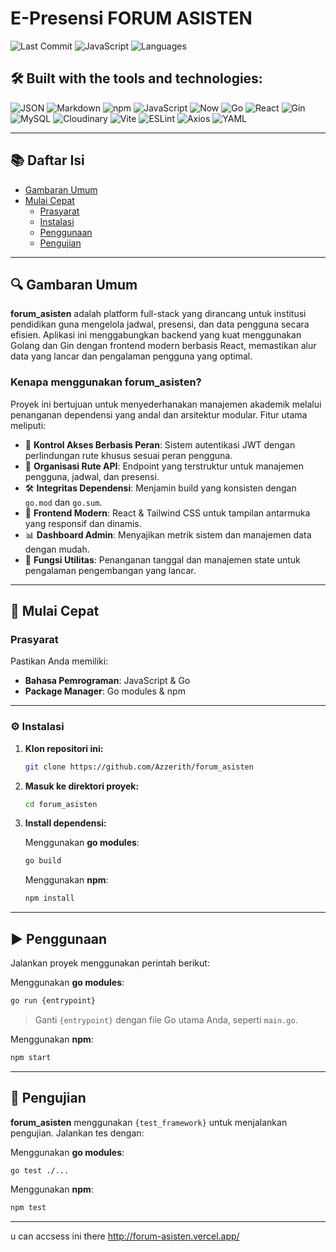 # E-Presensi FORUM ASISTEN

![Last Commit](https://img.shields.io/badge/last%20commit-last%20sunday-blue) ![JavaScript](https://img.shields.io/badge/javascript-88.3%25-yellow) ![Languages](https://img.shields.io/badge/languages-4-blue)

## 🛠 Built with the tools and technologies:

![JSON](https://img.shields.io/badge/-JSON-black)
![Markdown](https://img.shields.io/badge/-Markdown-black)
![npm](https://img.shields.io/badge/-npm-red)
![JavaScript](https://img.shields.io/badge/-JavaScript-yellow)
![Now](https://img.shields.io/badge/-NOW-black)
![Go](https://img.shields.io/badge/-Go-00ADD8)
![React](https://img.shields.io/badge/-React-61DAFB)
![Gin](https://img.shields.io/badge/-Gin-00ACC1)
![MySQL](https://img.shields.io/badge/-MySQL-4479A1)
![Cloudinary](https://img.shields.io/badge/-Cloudinary-3448c5)
![Vite](https://img.shields.io/badge/-Vite-646CFF)
![ESLint](https://img.shields.io/badge/-ESLint-4B32C3)
![Axios](https://img.shields.io/badge/-Axios-5A29E4)
![YAML](https://img.shields.io/badge/-YAML-cf142b)

---

## 📚 Daftar Isi

- [Gambaran Umum](#gambaran-umum)
- [Mulai Cepat](#mulai-cepat)
  - [Prasyarat](#prasyarat)
  - [Instalasi](#instalasi)
  - [Penggunaan](#penggunaan)
  - [Pengujian](#pengujian)

---

## 🔍 Gambaran Umum

**forum_asisten** adalah platform full-stack yang dirancang untuk institusi pendidikan guna mengelola jadwal, presensi, dan data pengguna secara efisien. Aplikasi ini menggabungkan backend yang kuat menggunakan Golang dan Gin dengan frontend modern berbasis React, memastikan alur data yang lancar dan pengalaman pengguna yang optimal.

### Kenapa menggunakan forum_asisten?

Proyek ini bertujuan untuk menyederhanakan manajemen akademik melalui penanganan dependensi yang andal dan arsitektur modular. Fitur utama meliputi:

- 🔐 **Kontrol Akses Berbasis Peran**: Sistem autentikasi JWT dengan perlindungan rute khusus sesuai peran pengguna.
- 🧭 **Organisasi Rute API**: Endpoint yang terstruktur untuk manajemen pengguna, jadwal, dan presensi.
- 🛠️ **Integritas Dependensi**: Menjamin build yang konsisten dengan `go.mod` dan `go.sum`.
- 🎨 **Frontend Modern**: React & Tailwind CSS untuk tampilan antarmuka yang responsif dan dinamis.
- 📊 **Dashboard Admin**: Menyajikan metrik sistem dan manajemen data dengan mudah.
- 🧰 **Fungsi Utilitas**: Penanganan tanggal dan manajemen state untuk pengalaman pengembangan yang lancar.

---

## 🚀 Mulai Cepat

### Prasyarat

Pastikan Anda memiliki:

- **Bahasa Pemrograman**: JavaScript & Go
- **Package Manager**: Go modules & npm

---

### ⚙️ Instalasi

1. **Klon repositori ini:**

   ```bash
   git clone https://github.com/Azzerith/forum_asisten
   ```

2. **Masuk ke direktori proyek:**

   ```bash
   cd forum_asisten
   ```

3. **Install dependensi:**

   Menggunakan **go modules**:

   ```bash
   go build
   ```

   Menggunakan **npm**:

   ```bash
   npm install
   ```

---

## ▶️ Penggunaan

Jalankan proyek menggunakan perintah berikut:

Menggunakan **go modules**:

```bash
go run {entrypoint}
```

> Ganti `{entrypoint}` dengan file Go utama Anda, seperti `main.go`.

Menggunakan **npm**:

```bash
npm start
```

---

## 🧪 Pengujian

**forum_asisten** menggunakan `{test_framework}` untuk menjalankan pengujian. Jalankan tes dengan:

Menggunakan **go modules**:

```bash
go test ./...
```

Menggunakan **npm**:

```bash
npm test
```

---

u can accsess ini there 
http://forum-asisten.vercel.app/
